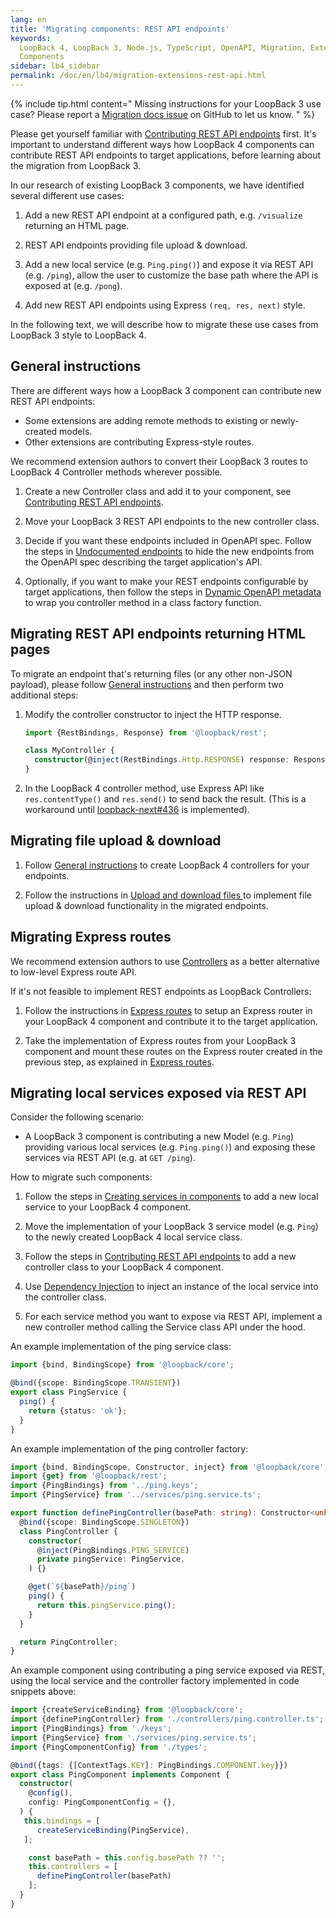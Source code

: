 ```yaml
---
lang: en
title: 'Migrating components: REST API endpoints'
keywords:
  LoopBack 4, LoopBack 3, Node.js, TypeScript, OpenAPI, Migration, Extensions,
  Components
sidebar: lb4_sidebar
permalink: /doc/en/lb4/migration-extensions-rest-api.html
---
```


{% include tip.html content="
Missing instructions for your LoopBack 3 use case? Please report a [Migration docs issue](https://github.com/strongloop/loopback-next/issues/new?labels=question,Migration,Docs&template=Migration_docs.md) on GitHub to let us know.
" %}

Please get yourself familiar with
[Contributing REST API endpoints](../../extending/rest-api.md) first. It's
important to understand different ways how LoopBack 4 components can contribute
REST API endpoints to target applications, before learning about the migration
from LoopBack 3.

In our research of existing LoopBack 3 components, we have identified several
different use cases:

1. Add a new REST API endpoint at a configured path, e.g. `/visualize` returning
   an HTML page.

2. REST API endpoints providing file upload & download.

3. Add a new local service (e.g. `Ping.ping()`) and expose it via REST API (e.g.
   `/ping`), allow the user to customize the base path where the API is exposed
   at (e.g. `/pong`).

4. Add new REST API endpoints using Express `(req, res, next)` style.

In the following text, we will describe how to migrate these use cases from
LoopBack 3 style to LoopBack 4.

## General instructions

There are different ways how a LoopBack 3 component can contribute new REST API
endpoints:

- Some extensions are adding remote methods to existing or newly-created models.
- Other extensions are contributing Express-style routes.

We recommend extension authors to convert their LoopBack 3 routes to LoopBack 4
Controller methods wherever possible.

1. Create a new Controller class and add it to your component, see
   [Contributing REST API endpoints](../../extending/rest-api.md#overview).

2. Move your LoopBack 3 REST API endpoints to the new controller class.

3. Decide if you want these endpoints included in OpenAPI spec. Follow the steps
   in
   [Undocumented endpoints](../../extending/rest-api.md#undocumented-endpoints)
   to hide the new endpoints from the OpenAPI spec describing the target
   application's API.

4. Optionally, if you want to make your REST endpoints configurable by target
   applications, then follow the steps in
   [Dynamic OpenAPI metadata](../../extending/rest-api.md#dynamic-openapi-metadata)
   to wrap you controller method in a class factory function.

## Migrating REST API endpoints returning HTML pages

To migrate an endpoint that's returning files (or any other non-JSON payload),
please follow [General instructions](#general-instructions) and then perform two
additional steps:

1. Modify the controller constructor to inject the HTTP response.

   ```ts
   import {RestBindings, Response} from '@loopback/rest';

   class MyController {
     constructor(@inject(RestBindings.Http.RESPONSE) response: Response) {}
   }
   ```

2. In the LoopBack 4 controller method, use Express API like `res.contentType()`
   and `res.send()` to send back the result. (This is a workaround until
   [loopback-next#436](https://github.com/strongloop/loopback-next/issues/436)
   is implemented).

## Migrating file upload & download

1. Follow [General instructions](#general-instructions) to create LoopBack 4
   controllers for your endpoints.

2. Follow the instructions in
   [Upload and download files ](../../File-upload-download.md) to implement file
   upload & download functionality in the migrated endpoints.

## Migrating Express routes

We recommend extension authors to use
[Controllers](https://loopback.io/doc/en/lb4/Controllers.html) as a better
alternative to low-level Express route API.

If it's not feasible to implement REST endpoints as LoopBack Controllers:

1. Follow the instructions in
   [Express routes](../../extending/rest-api.md#express-routes) to setup an
   Express router in your LoopBack 4 component and contribute it to the target
   application.

2. Take the implementation of Express routes from your LoopBack 3 component and
   mount these routes on the Express router created in the previous step, as
   explained in [Express routes](../../extending/rest-api.md#express-routes).

## Migrating local services exposed via REST API

Consider the following scenario:

- A LoopBack 3 component is contributing a new Model (e.g. `Ping`) providing
  various local services (e.g. `Ping.ping()`) and exposing these services via
  REST API (e.g. at `GET /ping`).

How to migrate such components:

1. Follow the steps in
   [Creating services in components](../../extending/services.md) to add a new
   local service to your LoopBack 4 component.

2. Move the implementation of your LoopBack 3 service model (e.g. `Ping`) to the
   newly created LoopBack 4 local service class.

3. Follow the steps in
   [Contributing REST API endpoints](../../extending/rest-api.md) to add a new
   controller class to your LoopBack 4 component.

4. Use [Dependency Injection](../../Dependency-injection.md) to inject an
   instance of the local service into the controller class.

5. For each service method you want to expose via REST API, implement a new
   controller method calling the Service class API under the hood.

An example implementation of the ping service class:

```ts
import {bind, BindingScope} from '@loopback/core';

@bind({scope: BindingScope.TRANSIENT})
export class PingService {
  ping() {
    return {status: 'ok'};
  }
}
```

An example implementation of the ping controller factory:

```ts
import {bind, BindingScope, Constructor, inject} from '@loopback/core';
import {get} from '@loopback/rest';
import {PingBindings} from '../ping.keys';
import {PingService} from '../services/ping.service.ts';

export function definePingController(basePath: string): Constructor<unknown> {
  @bind({scope: BindingScope.SINGLETON})
  class PingController {
    constructor(
      @inject(PingBindings.PING_SERVICE)
      private pingService: PingService,
    ) {}

    @get(`${basePath}/ping`)
    ping() {
      return this.pingService.ping();
    }
  }

  return PingController;
}
```

An example component using contributing a ping service exposed via REST, using
the local service and the controller factory implemented in code snippets above:

```ts
import {createServiceBinding} from '@loopback/core';
import {definePingController} from './controllers/ping.controller.ts';
import {PingBindings} from './keys';
import {PingService} from './services/ping.service.ts';
import {PingComponentConfig} from './types';

@bind({tags: {[ContextTags.KEY]: PingBindings.COMPONENT.key}})
export class PingComponent implements Component {
  constructor(
    @config(),
    config: PingComponentConfig = {},
  ) {
   this.bindings = [
      createServiceBinding(PingService),
   ];

    const basePath = this.config.basePath ?? '';
    this.controllers = [
      definePingController(basePath)
    ];
  }
}
```
